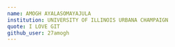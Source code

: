 ```yaml
---
name: AMOGH AYALASOMAYAJULA
institution: UNIVERSITY OF ILLINOIS URBANA CHAMPAIGN
quote: I LOVE GIT
github_user: 27amogh
---
```

